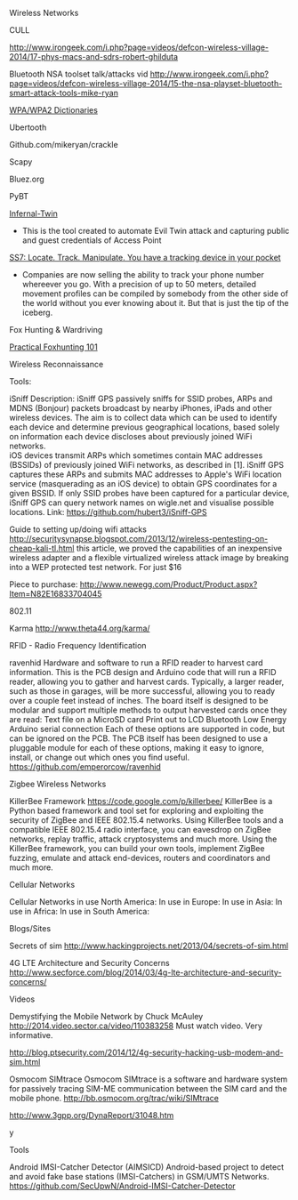 Wireless Networks


CULL

http://www.irongeek.com/i.php?page=videos/defcon-wireless-village-2014/17-phys-macs-and-sdrs-robert-ghilduta


Bluetooth NSA toolset talk/attacks vid
http://www.irongeek.com/i.php?page=videos/defcon-wireless-village-2014/15-the-nsa-playset-bluetooth-smart-attack-tools-mike-ryan



[WPA/WPA2 Dictionaries](https://wifi0wn.wordpress.com/wepwpawpa2-cracking-dictionary/)


Ubertooth


Github.com/mikeryan/crackle

Scapy


Bluez.org

PyBT


[Infernal-Twin](https://github.com/entropy1337/infernal-twin)
* This is the tool created to automate Evil Twin attack and capturing public and guest credentials of Access Point

[SS7: Locate. Track. Manipulate. You have a tracking device in your pocket](http://media.ccc.de/browse/congress/2014/31c3_-_6249_-_en_-_saal_1_-_201412271715_-_ss7_locate_track_manipulate_-_tobias_engel.html#video&t=424)
* Companies are now selling the ability to track your phone number whereever you go. With a precision of up to 50 meters, detailed movement profiles can be compiled by somebody from the other side of the world without you ever knowing about it. But that is just the tip of the iceberg. 








Fox Hunting & Wardriving

[Practical Foxhunting 101](http://www.irongeek.com/i.php?page=videos/defcon-wireless-village-2014/04-practical-foxhunting-101-simonj)


Wireless Reconnaissance

Tools:

iSniff
Description: iSniff GPS passively sniffs for SSID probes, ARPs and MDNS (Bonjour) packets broadcast by nearby iPhones, iPads and other wireless devices. The aim is to collect data which can be used to identify each device and determine previous geographical locations, based solely on information each device discloses about previously joined WiFi networks.  
iOS devices transmit ARPs which sometimes contain MAC addresses (BSSIDs) of previously joined WiFi networks, as described in [1]. iSniff GPS captures these ARPs and submits MAC addresses to Apple's WiFi location service (masquerading as an iOS device) to obtain GPS coordinates for a given BSSID. If only SSID probes have been captured for a particular device, iSniff GPS can query network names on wigle.net and visualise possible locations.
Link: https://github.com/hubert3/iSniff-GPS




Guide to setting up/doing wifi attacks
http://securitysynapse.blogspot.com/2013/12/wireless-pentesting-on-cheap-kali-tl.html
this article, we proved the capabilities of an inexpensive wireless adapter and a flexible virtualized wireless attack image by breaking into a WEP protected test network.  For just $16 


Piece to purchase: http://www.newegg.com/Product/Product.aspx?Item=N82E16833704045




802.11


Karma
http://www.theta44.org/karma/





RFID - Radio Frequency Identification


ravenhid
Hardware and software to run a RFID reader to harvest card information. This is the PCB design and Arduino code that will run a RFID reader, allowing you to gather and harvest cards. Typically, a larger reader, such as those in garages, will be more successful, allowing you to ready over a couple feet instead of inches. The board itself is designed to be modular and support multiple methods to output harvested cards once they are read: 
Text file on a MicroSD card
Print out to LCD
Bluetooth Low Energy Arduino serial connection 
Each of these options are supported in code, but can be ignored on the PCB. The PCB itself has been designed to use a pluggable module for each of these options, making it easy to ignore, install, or change out which ones you find useful. 
https://github.com/emperorcow/ravenhid



Zigbee Wireless Networks


KillerBee Framework
https://code.google.com/p/killerbee/
KillerBee is a Python based framework and tool set for exploring and exploiting the security of ZigBee and IEEE 802.15.4 networks. Using KillerBee tools and a compatible IEEE 802.15.4 radio interface, you can eavesdrop on ZigBee networks, replay traffic, attack cryptosystems and much more. Using the KillerBee framework, you can build your own tools, implement ZigBee fuzzing, emulate and attack end-devices, routers and coordinators and much more. 









Cellular Networks




Cellular Networks in use North America:
	In use in Europe:
	In use in Asia:
	In use in Africa:
	In use in South America:


Blogs/Sites

Secrets of sim
http://www.hackingprojects.net/2013/04/secrets-of-sim.html

4G LTE Architecture and Security Concerns
http://www.secforce.com/blog/2014/03/4g-lte-architecture-and-security-concerns/









Videos

Demystifying the Mobile Network by Chuck McAuley
http://2014.video.sector.ca/video/110383258
Must watch video. Very informative.


http://blog.ptsecurity.com/2014/12/4g-security-hacking-usb-modem-and-sim.html




Osmocom SIMtrace
Osmocom SIMtrace is a software and hardware system for passively tracing SIM-ME communication between the SIM card and the mobile phone. 
http://bb.osmocom.org/trac/wiki/SIMtrace


http://www.3gpp.org/DynaReport/31048.htm

y



Tools

Android IMSI-Catcher Detector (AIMSICD)
Android-based project to detect and avoid fake base stations (IMSI-Catchers) in GSM/UMTS Networks.
https://github.com/SecUpwN/Android-IMSI-Catcher-Detector


